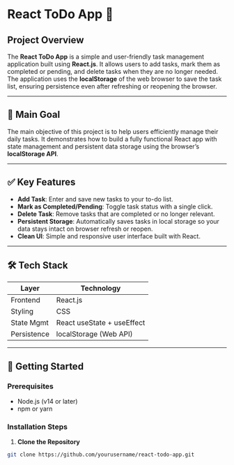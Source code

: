 # React ToDo App 📝

## Project Overview

The **React ToDo App** is a simple and user-friendly task management application built using **React.js**. It allows users to add tasks, mark them as completed or pending, and delete tasks when they are no longer needed. The application uses the **localStorage** of the web browser to save the task list, ensuring persistence even after refreshing or reopening the browser.

---

## 🎯 Main Goal

The main objective of this project is to help users efficiently manage their daily tasks. It demonstrates how to build a fully functional React app with state management and persistent data storage using the browser’s **localStorage API**.

---

## ✅ Key Features

- **Add Task**: Enter and save new tasks to your to-do list.
- **Mark as Completed/Pending**: Toggle task status with a single click.
- **Delete Task**: Remove tasks that are completed or no longer relevant.
- **Persistent Storage**: Automatically saves tasks in local storage so your data stays intact on browser refresh or reopen.
- **Clean UI**: Simple and responsive user interface built with React.

---

## 🛠️ Tech Stack

| Layer       | Technology  |
|-------------|-------------|
| Frontend    | React.js    |
| Styling     | CSS         |
| State Mgmt  | React useState + useEffect |
| Persistence | localStorage (Web API)     |

---

## 🚀 Getting Started

### Prerequisites

- Node.js (v14 or later)
- npm or yarn

### Installation Steps

1. **Clone the Repository**
```bash
git clone https://github.com/yourusername/react-todo-app.git
